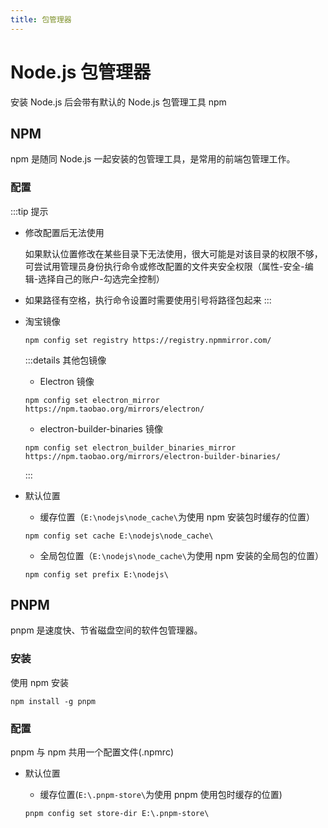 ```yaml
---
title: 包管理器
---
```


# Node.js 包管理器

安装 Node.js 后会带有默认的 Node.js 包管理工具 npm

## NPM

npm 是随同 Node.js 一起安装的包管理工具，是常用的前端包管理工作。

### 配置

:::tip 提示

- 修改配置后无法使用

  如果默认位置修改在某些目录下无法使用，很大可能是对该目录的权限不够，可尝试用管理员身份执行命令或修改配置的文件夹安全权限（属性-安全-编辑-选择自己的账户-勾选完全控制）

- 如果路径有空格，执行命令设置时需要使用引号将路径包起来
  :::

- 淘宝镜像

  ```
  npm config set registry https://registry.npmmirror.com/
  ```

  :::details 其他包镜像

  - Electron 镜像

  ```
  npm config set electron_mirror https://npm.taobao.org/mirrors/electron/
  ```

  - electron-builder-binaries 镜像

  ```
  npm config set electron_builder_binaries_mirror https://npm.taobao.org/mirrors/electron-builder-binaries/
  ```

  :::

- 默认位置

  - 缓存位置（`E:\nodejs\node_cache\`为使用 npm 安装包时缓存的位置）

  ```
  npm config set cache E:\nodejs\node_cache\
  ```

  - 全局包位置（`E:\nodejs\node_cache\`为使用 npm 安装的全局包的位置）

  ```
  npm config set prefix E:\nodejs\
  ```

## PNPM

pnpm 是速度快、节省磁盘空间的软件包管理器。

### 安装

使用 npm 安装

```
npm install -g pnpm
```

### 配置

pnpm 与 npm 共用一个配置文件(.npmrc)

- 默认位置

  - 缓存位置(`E:\.pnpm-store\`为使用 pnpm 使用包时缓存的位置)

  ```
  pnpm config set store-dir E:\.pnpm-store\
  ```
